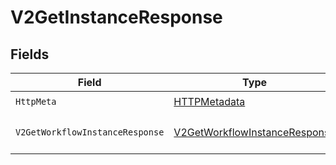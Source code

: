 # V2GetInstanceResponse


## Fields

| Field                                                                                     | Type                                                                                      | Required                                                                                  | Description                                                                               |
| ----------------------------------------------------------------------------------------- | ----------------------------------------------------------------------------------------- | ----------------------------------------------------------------------------------------- | ----------------------------------------------------------------------------------------- |
| `HttpMeta`                                                                                | [HTTPMetadata](../../Models/Components/HTTPMetadata.md)                                   | :heavy_check_mark:                                                                        | N/A                                                                                       |
| `V2GetWorkflowInstanceResponse`                                                           | [V2GetWorkflowInstanceResponse](../../Models/Components/V2GetWorkflowInstanceResponse.md) | :heavy_minus_sign:                                                                        | The workflow instance                                                                     |